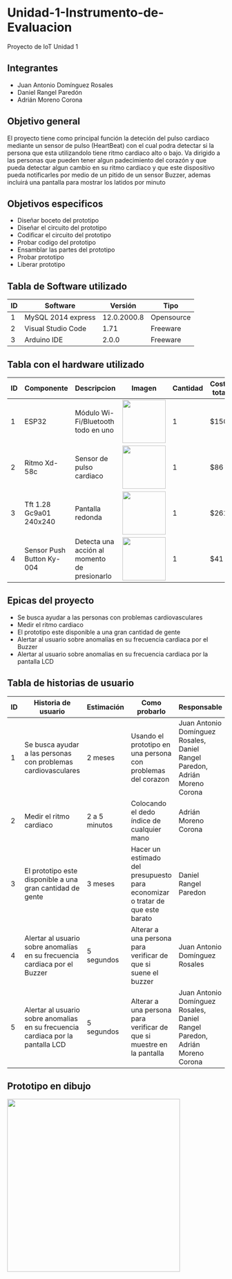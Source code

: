 # Unidad-1-Instrumento-de-Evaluacion
Proyecto de IoT Unidad 1
## Integrantes
* Juan Antonio Domínguez Rosales
* Daniel Rangel Paredón
* Adrián Moreno Corona
## Objetivo general
El proyecto tiene como principal función la deteción del pulso cardiaco mediante un sensor de pulso (HeartBeat) con el cual podra detectar si la persona que esta utilizandolo tiene ritmo cardiaco alto o bajo. Va dirigido a las personas que pueden tener algun padecimiento del corazón y que pueda detectar algun cambio en su ritmo cardiaco y que este dispositivo pueda notificarles por medio de un pitido de un sensor Buzzer, ademas incluirá una pantalla para mostrar los latidos por minuto 
## Objetivos especificos
* Diseñar boceto del prototipo
* Diseñar el circuito del prototipo
* Codificar el circuito del prototipo
* Probar codigo del prototipo
* Ensamblar las partes del prototipo
* Probar prototipo
* Liberar prototipo
## Tabla de Software utilizado
   | ID  |      Software      |   Versión   |    Tipo    |
   |-----|--------------------|-------------|------------|
   |  1  | MySQL 2014 express | 12.0.2000.8 | Opensource |
   |  2  | Visual Studio Code |     1.71    |  Freeware  |
   |  3  |     Arduino IDE    |    2.0.0    |  Freeware  |
## Tabla con el hardware utilizado
|  ID  | Componente |              Descripcion           | Imagen |   Cantidad   |    Costo total    |
|------|------------|------------------------------------|--------|--------------|-------------------|
|1|ESP32|Módulo Wi-Fi/Bluetooth todo en uno|<img src="https://user-images.githubusercontent.com/114314723/193376886-7900d0fb-52af-4688-911e-957b429efbf4.png" width="100" height="100" />| 1 | $150 |
|2|Ritmo Xd-58c|Sensor de pulso cardiaco|<img src="https://user-images.githubusercontent.com/114314723/193379050-68b87e15-ce81-4fb3-95aa-67e961894e4a.png" width="100" height="100" />|1|$86|
|3|Tft 1.28 Gc9a01 240x240|Pantalla redonda|<img src="https://user-images.githubusercontent.com/114314723/193379353-2e96f6b1-5627-4e7d-a971-098516d9871b.png" width="100" height="100" />|1|$261|
|4|Sensor Push Button Ky-004|Detecta una acción al momento de presionarlo|<img src="https://user-images.githubusercontent.com/114314723/193379435-b37c6436-b4ae-407b-9f3b-b5e00c2ce917.png" width="100" height="100" />|1|$41|

## Epicas del proyecto
* Se busca ayudar a las personas con problemas cardiovasculares
* Medir el ritmo cardiaco
* El prototipo este disponible a una gran cantidad de gente
* Alertar al usuario sobre anomalías en su frecuencia cardiaca por el Buzzer
* Alertar al usuario sobre anomalias en su frecuencia cardiaca por la pantalla LCD

## Tabla de historias de usuario
|ID| Historia de usuario | Estimación | Como probarlo | Responsable |
|----|---------------------|------------|---------------|-------------|
|1|Se busca ayudar a las personas con problemas cardiovasculares| 2 meses |Usando el prototipo en una persona con problemas del corazon|Juan Antonio Domínguez Rosales, Daniel Rangel Paredon, Adrián Moreno Corona|
|2|Medir el ritmo cardiaco| 2 a 5 minutos |Colocando el dedo índice de cualquier mano|Adrián Moreno Corona|
|3|El prototipo este disponible a una gran cantidad de gente| 3 meses |Hacer un estimado del presupuesto para economizar o tratar de que este barato|Daniel Rangel Paredon|
|4|Alertar al usuario sobre anomalías en su frecuencia cardiaca por el Buzzer| 5 segundos |Alterar a una persona para verificar de que si suene el buzzer|Juan Antonio Domínguez Rosales|
|5|Alertar al usuario sobre anomalias en su frecuencia cardiaca por la pantalla LCD| 5 segundos |Alterar a una persona para verificar de que si muestre en la pantalla|Juan Antonio Domínguez Rosales, Daniel Rangel Paredon, Adrián Moreno Corona|
## Prototipo en dibujo
<img src="https://user-images.githubusercontent.com/114314723/193393078-b76c334b-a040-414d-aaa2-70506d8c3522.png" width="400" height="400" />
